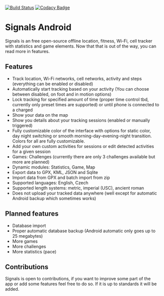 [![Build Status](https://travis-ci.org/adsamcik/Signals-android.svg?branch=master)](https://travis-ci.org/adsamcik/Signals-android)
[![Codacy Badge](https://api.codacy.com/project/badge/Grade/43cf544eff334ca0a3a15c7791a64e27)](https://www.codacy.com/app/adsamcik/Signals-android?utm_source=github.com&amp;utm_medium=referral&amp;utm_content=adsamcik/Signals-android&amp;utm_campaign=Badge_Grade)

# Signals Android

Signals is an free open-source offline location, fitness, Wi-Fi, cell tracker with statistics and game elements. Now that that is out of the way, you can read more in features.

## Features

- Track location, Wi-Fi networks, cell networks, activity and steps (everything can be enabled or disabled)
- Automatically start tracking based on your activity (You can choose between disabled, on foot and in motion options)
- Lock tracking for specified amount of time (proper time control tbd, currently only preset times are supported) or until phone is connected to a charged
- Show your data on the map
- Show you details about your tracking sessions (enabled or manually triggered)
- Fully customizable color of the interface with options for static color, day night switching or smooth morning-day-evening-night transition. Colors for all are fully customizable.
- Add your own custom activities for sessions or edit detected activities for a given session
- Games: Challenges (currently there are only 3 challenges available but more are planned)
- Dynamic modules: Statistics, Game, Map
- Export data to GPX, KML, JSON and Sqlite
- Import data from GPX and batch import from zip
- Supported languages: English, Czech
- Supported length systems: metric, imperial (USC), ancient roman
- Does not upload your tracked data anywhere (well except for automatic Android backup which sometimes works)

## Planned features

- Database import
- Proper automatic database backup (Android automatic only goes up to 25 megabytes)
- More games
- More challenges
- More statistics (pace)

## Contributions

Signals is open to contributions, if you want to improve some part of the app or add some features feel free to do so. If it is up to standards it will be added.

